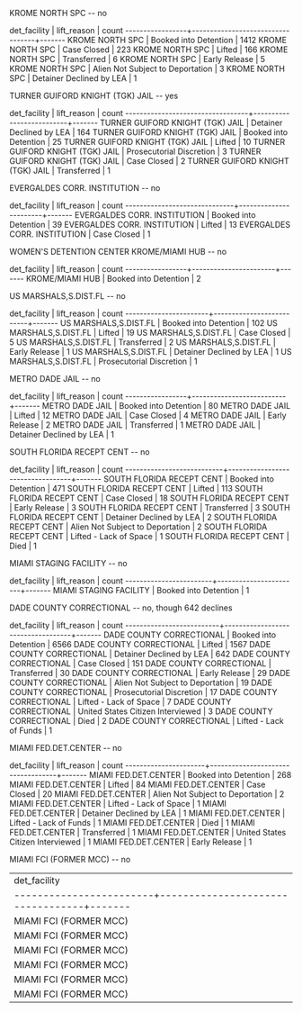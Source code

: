 KROME NORTH SPC -- no

det_facility   |           lift_reason            | count
-----------------+----------------------------------+-------
KROME NORTH SPC | Booked into Detention            |  1412
KROME NORTH SPC | Case Closed                      |   223
KROME NORTH SPC | Lifted                           |   166
KROME NORTH SPC | Transferred                      |     6
KROME NORTH SPC | Early Release                    |     5
KROME NORTH SPC | Alien Not Subject to Deportation |     3
KROME NORTH SPC | Detainer Declined by LEA         |     1

TURNER GUIFORD KNIGHT (TGK) JAIL -- yes

det_facility           |       lift_reason        | count
----------------------------------+--------------------------+-------
TURNER GUIFORD KNIGHT (TGK) JAIL | Detainer Declined by LEA |   164
TURNER GUIFORD KNIGHT (TGK) JAIL | Booked into Detention    |    25
TURNER GUIFORD KNIGHT (TGK) JAIL | Lifted                   |    10
TURNER GUIFORD KNIGHT (TGK) JAIL | Prosecutorial Discretion |     3
TURNER GUIFORD KNIGHT (TGK) JAIL | Case Closed              |     2
TURNER GUIFORD KNIGHT (TGK) JAIL | Transferred              |     1

EVERGALDES CORR. INSTITUTION -- no

det_facility         |      lift_reason      | count
------------------------------+-----------------------+-------
EVERGALDES CORR. INSTITUTION | Booked into Detention |    39
EVERGALDES CORR. INSTITUTION | Lifted                |    13
EVERGALDES CORR. INSTITUTION | Case Closed           |     1

WOMEN'S DETENTION CENTER
KROME/MIAMI HUB -- no

det_facility   |      lift_reason      | count
-----------------+-----------------------+-------
KROME/MIAMI HUB | Booked into Detention |     2

US MARSHALS,S.DIST.FL -- no

det_facility      |       lift_reason        | count
-----------------------+--------------------------+-------
US MARSHALS,S.DIST.FL | Booked into Detention    |   102
US MARSHALS,S.DIST.FL | Lifted                   |    19
US MARSHALS,S.DIST.FL | Case Closed              |     5
US MARSHALS,S.DIST.FL | Transferred              |     2
US MARSHALS,S.DIST.FL | Early Release            |     1
US MARSHALS,S.DIST.FL | Detainer Declined by LEA |     1
US MARSHALS,S.DIST.FL | Prosecutorial Discretion |     1

METRO DADE JAIL -- no

det_facility   |       lift_reason        | count
-----------------+--------------------------+-------
METRO DADE JAIL | Booked into Detention    |    80
METRO DADE JAIL | Lifted                   |    12
METRO DADE JAIL | Case Closed              |     4
METRO DADE JAIL | Early Release            |     2
METRO DADE JAIL | Transferred              |     1
METRO DADE JAIL | Detainer Declined by LEA |     1

SOUTH FLORIDA RECEPT CENT -- no

det_facility        |           lift_reason            | count
---------------------------+----------------------------------+-------
SOUTH FLORIDA RECEPT CENT | Booked into Detention            |   471
SOUTH FLORIDA RECEPT CENT | Lifted                           |   113
SOUTH FLORIDA RECEPT CENT | Case Closed                      |    18
SOUTH FLORIDA RECEPT CENT | Early Release                    |     3
SOUTH FLORIDA RECEPT CENT | Transferred                      |     3
SOUTH FLORIDA RECEPT CENT | Detainer Declined by LEA         |     2
SOUTH FLORIDA RECEPT CENT | Alien Not Subject to Deportation |     2
SOUTH FLORIDA RECEPT CENT | Lifted - Lack of Space           |     1
SOUTH FLORIDA RECEPT CENT | Died                             |     1

MIAMI STAGING FACILITY -- no

det_facility      |      lift_reason      | count
------------------------+-----------------------+-------
MIAMI STAGING FACILITY | Booked into Detention |     1

DADE COUNTY CORRECTIONAL -- no, though 642 declines

det_facility       |            lift_reason            | count
--------------------------+-----------------------------------+-------
DADE COUNTY CORRECTIONAL | Booked into Detention             |  6566
DADE COUNTY CORRECTIONAL | Lifted                            |  1567
DADE COUNTY CORRECTIONAL | Detainer Declined by LEA          |   642
DADE COUNTY CORRECTIONAL | Case Closed                       |   151
DADE COUNTY CORRECTIONAL | Transferred                       |    30
DADE COUNTY CORRECTIONAL | Early Release                     |    29
DADE COUNTY CORRECTIONAL | Alien Not Subject to Deportation  |    19
DADE COUNTY CORRECTIONAL | Prosecutorial Discretion          |    17
DADE COUNTY CORRECTIONAL | Lifted - Lack of Space            |     7
DADE COUNTY CORRECTIONAL | United States Citizen Interviewed |     3
DADE COUNTY CORRECTIONAL | Died                              |     2
DADE COUNTY CORRECTIONAL | Lifted - Lack of Funds            |     1

MIAMI FED.DET.CENTER -- no

det_facility     |            lift_reason            | count
----------------------+-----------------------------------+-------
MIAMI FED.DET.CENTER | Booked into Detention             |   268
MIAMI FED.DET.CENTER | Lifted                            |    84
MIAMI FED.DET.CENTER | Case Closed                       |    20
MIAMI FED.DET.CENTER | Alien Not Subject to Deportation  |     2
MIAMI FED.DET.CENTER | Lifted - Lack of Space            |     1
MIAMI FED.DET.CENTER | Detainer Declined by LEA          |     1
MIAMI FED.DET.CENTER | Lifted - Lack of Funds            |     1
MIAMI FED.DET.CENTER | Died                              |     1
MIAMI FED.DET.CENTER | Transferred                       |     1
MIAMI FED.DET.CENTER | United States Citizen Interviewed |     1
MIAMI FED.DET.CENTER | Early Release                     |     1

MIAMI FCI (FORMER MCC) -- no

|                                                                     |
|---------------------------------------------------------------------|
| det_facility      |           lift_reason            | count        |
| ------------------------+----------------------------------+------- |
|  MIAMI FCI (FORMER MCC) | Booked into Detention            |   257  |
|  MIAMI FCI (FORMER MCC) | Lifted                           |    94  |
|  MIAMI FCI (FORMER MCC) | Case Closed                      |    54  |
|  MIAMI FCI (FORMER MCC) | Transferred                      |     2  |
|  MIAMI FCI (FORMER MCC) | Early Release                    |     2  |
|  MIAMI FCI (FORMER MCC) | Alien Not Subject to Deportation |     1  | 
